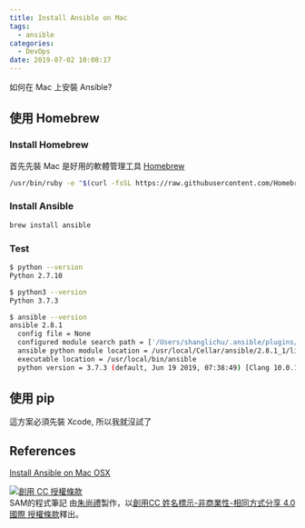 ```yaml
---
title: Install Ansible on Mac
tags:
  - ansible
categories:
  - DevOps
date: 2019-07-02 10:08:17
---
```


如何在 Mac 上安裝 Ansible?

<!--more-->

## 使用 Homebrew

### Install Homebrew

首先先裝 Mac 是好用的軟體管理工具 [Homebrew](https://brew.sh/)
``` bash
/usr/bin/ruby -e "$(curl -fsSL https://raw.githubusercontent.com/Homebrew/install/master/install)"
```

### Install Ansible

``` bash
brew install ansible
```

### Test
``` bash
$ python --version
Python 2.7.10

$ python3 --version
Python 3.7.3

$ ansible --version
ansible 2.8.1
  config file = None
  configured module search path = ['/Users/shanglichu/.ansible/plugins/modules', '/usr/share/ansible/plugins/modules']
  ansible python module location = /usr/local/Cellar/ansible/2.8.1_1/libexec/lib/python3.7/site-packages/ansible
  executable location = /usr/local/bin/ansible
  python version = 3.7.3 (default, Jun 19 2019, 07:38:49) [Clang 10.0.1 (clang-1001.0.46.4)]
```

## 使用 pip
這方案必須先裝 Xcode, 所以我就沒試了


## References
[Install Ansible on Mac OSX](https://hvops.com/articles/ansible-mac-osx/)



<a rel="license" href="http://creativecommons.org/licenses/by-nc-sa/4.0/"><img alt="創用 CC 授權條款" style="border-width:0" src="https://i.creativecommons.org/l/by-nc-sa/4.0/88x31.png" /></a><br /><span xmlns:dct="http://purl.org/dc/terms/" property="dct:title">SAM的程式筆記 </span>由<a xmlns:cc="http://creativecommons.org/ns#" href="https://blog.samchu.dev/" property="cc:attributionName" rel="cc:attributionURL">朱尚禮</a>製作，以<a rel="license" href="http://creativecommons.org/licenses/by-nc-sa/4.0/">創用CC 姓名標示-非商業性-相同方式分享 4.0 國際 授權條款</a>釋出。